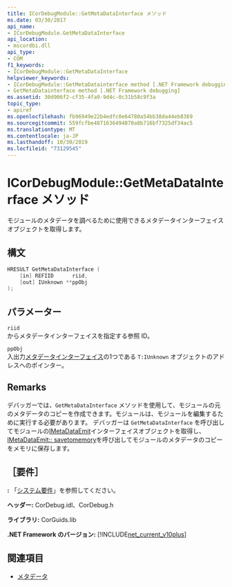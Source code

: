 ```yaml
---
title: ICorDebugModule::GetMetaDataInterface メソッド
ms.date: 03/30/2017
api_name:
- ICorDebugModule.GetMetaDataInterface
api_location:
- mscordbi.dll
api_type:
- COM
f1_keywords:
- ICorDebugModule::GetMetaDataInterface
helpviewer_keywords:
- ICorDebugModule::GetMetaDatainterface method [.NET Framework debugging]
- GetMetaDatainterface method [.NET Framework debugging]
ms.assetid: 30d906f2-cf35-4fa9-9d4c-0c31b58c9f3a
topic_type:
- apiref
ms.openlocfilehash: fb96949e22b4edfc0e64780a54bb38da44eb8369
ms.sourcegitcommit: 559fcfbe4871636494870a8b716bf7325df34ac5
ms.translationtype: MT
ms.contentlocale: ja-JP
ms.lasthandoff: 10/30/2019
ms.locfileid: "73129545"
---
```

# <a name="icordebugmodulegetmetadatainterface-method"></a>ICorDebugModule::GetMetaDataInterface メソッド
モジュールのメタデータを調べるために使用できるメタデータインターフェイスオブジェクトを取得します。  
  
## <a name="syntax"></a>構文  
  
```cpp  
HRESULT GetMetaDataInterface (  
    [in] REFIID      riid,  
    [out] IUnknown **ppObj  
);  
```  
  
## <a name="parameters"></a>パラメーター  
 `riid`  
 からメタデータインターフェイスを指定する参照 ID。  
  
 `ppObj`  
 入出力[メタデータインターフェイス](../../../../docs/framework/unmanaged-api/metadata/metadata-interfaces.md)の1つである `T:IUnknown` オブジェクトのアドレスへのポインター。  
  
## <a name="remarks"></a>Remarks  
 デバッガーでは、`GetMetaDataInterface` メソッドを使用して、モジュールの元のメタデータのコピーを作成できます。モジュールは、モジュールを編集するために実行する必要があります。 デバッガーは `GetMetaDataInterface` を呼び出してモジュールの[IMetaDataEmit](../../../../docs/framework/unmanaged-api/metadata/imetadataemit-interface.md)インターフェイスオブジェクトを取得し、 [IMetaDataEmit:: savetomemory](../../../../docs/framework/unmanaged-api/metadata/imetadataemit-savetomemory-method.md)を呼び出してモジュールのメタデータのコピーをメモリに保存します。  
  
## <a name="requirements"></a>［要件］  
 **:** 「[システム要件](../../../../docs/framework/get-started/system-requirements.md)」を参照してください。  
  
 **ヘッダー:** CorDebug.idl、CorDebug.h  
  
 **ライブラリ:** CorGuids.lib  
  
 **.NET Framework のバージョン:** [!INCLUDE[net_current_v10plus](../../../../includes/net-current-v10plus-md.md)]  
  
## <a name="see-also"></a>関連項目

- [メタデータ](../../../../docs/framework/unmanaged-api/metadata/index.md)
